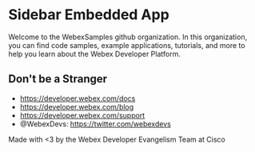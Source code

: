 # Sidebar Embedded App

Welcome to the WebexSamples github organization. In this organization, you can find code samples, example applications, tutorials, and more to help you learn about the Webex Developer Platform.

## Don't be a Stranger

- https://developer.webex.com/docs
- https://developer.webex.com/blog
- https://developer.webex.com/support
- @WebexDevs: https://twitter.com/webexdevs

Made with <3 by the Webex Developer Evangelism Team at Cisco
